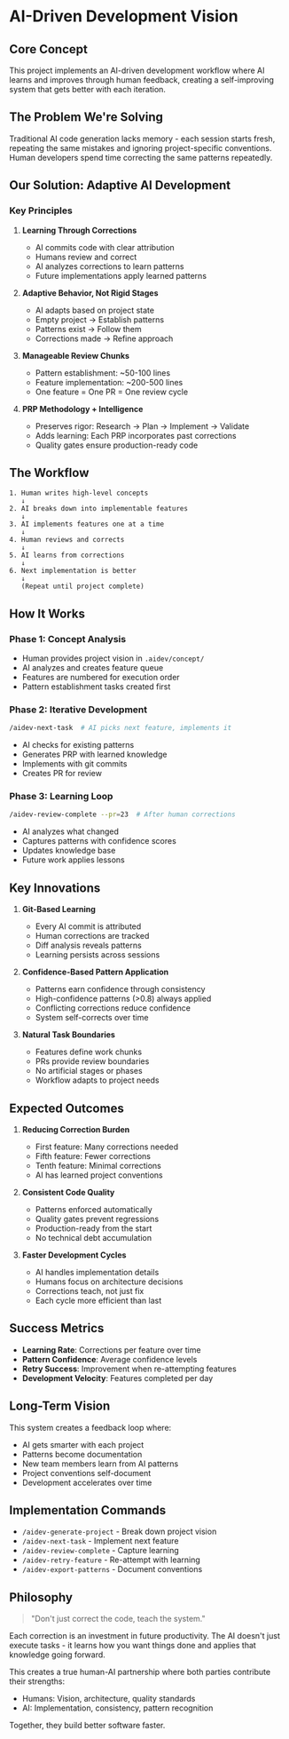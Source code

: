 # AI-Driven Development Vision

## Core Concept

This project implements an AI-driven development workflow where AI learns and improves through human feedback, creating a self-improving system that gets better with each iteration.

## The Problem We're Solving

Traditional AI code generation lacks memory - each session starts fresh, repeating the same mistakes and ignoring project-specific conventions. Human developers spend time correcting the same patterns repeatedly.

## Our Solution: Adaptive AI Development

### Key Principles

1. **Learning Through Corrections**
   - AI commits code with clear attribution
   - Humans review and correct
   - AI analyzes corrections to learn patterns
   - Future implementations apply learned patterns

2. **Adaptive Behavior, Not Rigid Stages**
   - AI adapts based on project state
   - Empty project → Establish patterns
   - Patterns exist → Follow them
   - Corrections made → Refine approach

3. **Manageable Review Chunks**
   - Pattern establishment: ~50-100 lines
   - Feature implementation: ~200-500 lines
   - One feature = One PR = One review cycle

4. **PRP Methodology + Intelligence**
   - Preserves rigor: Research → Plan → Implement → Validate
   - Adds learning: Each PRP incorporates past corrections
   - Quality gates ensure production-ready code

## The Workflow

```
1. Human writes high-level concepts
   ↓
2. AI breaks down into implementable features
   ↓
3. AI implements features one at a time
   ↓
4. Human reviews and corrects
   ↓
5. AI learns from corrections
   ↓
6. Next implementation is better
   ↓
   (Repeat until project complete)
```

## How It Works

### Phase 1: Concept Analysis
- Human provides project vision in `.aidev/concept/`
- AI analyzes and creates feature queue
- Features are numbered for execution order
- Pattern establishment tasks created first

### Phase 2: Iterative Development
```bash
/aidev-next-task  # AI picks next feature, implements it
```
- AI checks for existing patterns
- Generates PRP with learned knowledge
- Implements with git commits
- Creates PR for review

### Phase 3: Learning Loop
```bash
/aidev-review-complete --pr=23  # After human corrections
```
- AI analyzes what changed
- Captures patterns with confidence scores
- Updates knowledge base
- Future work applies lessons

## Key Innovations

1. **Git-Based Learning**
   - Every AI commit is attributed
   - Human corrections are tracked
   - Diff analysis reveals patterns
   - Learning persists across sessions

2. **Confidence-Based Pattern Application**
   - Patterns earn confidence through consistency
   - High-confidence patterns (>0.8) always applied
   - Conflicting corrections reduce confidence
   - System self-corrects over time

3. **Natural Task Boundaries**
   - Features define work chunks
   - PRs provide review boundaries
   - No artificial stages or phases
   - Workflow adapts to project needs

## Expected Outcomes

1. **Reducing Correction Burden**
   - First feature: Many corrections needed
   - Fifth feature: Fewer corrections
   - Tenth feature: Minimal corrections
   - AI has learned project conventions

2. **Consistent Code Quality**
   - Patterns enforced automatically
   - Quality gates prevent regressions
   - Production-ready from the start
   - No technical debt accumulation

3. **Faster Development Cycles**
   - AI handles implementation details
   - Humans focus on architecture decisions
   - Corrections teach, not just fix
   - Each cycle more efficient than last

## Success Metrics

- **Learning Rate**: Corrections per feature over time
- **Pattern Confidence**: Average confidence levels
- **Retry Success**: Improvement when re-attempting features
- **Development Velocity**: Features completed per day

## Long-Term Vision

This system creates a feedback loop where:
- AI gets smarter with each project
- Patterns become documentation
- New team members learn from AI patterns
- Project conventions self-document
- Development accelerates over time

## Implementation Commands

- `/aidev-generate-project` - Break down project vision
- `/aidev-next-task` - Implement next feature
- `/aidev-review-complete` - Capture learning
- `/aidev-retry-feature` - Re-attempt with learning
- `/aidev-export-patterns` - Document conventions

## Philosophy

> "Don't just correct the code, teach the system."

Each correction is an investment in future productivity. The AI doesn't just execute tasks - it learns how you want things done and applies that knowledge going forward.

This creates a true human-AI partnership where both parties contribute their strengths:
- Humans: Vision, architecture, quality standards
- AI: Implementation, consistency, pattern recognition

Together, they build better software faster.